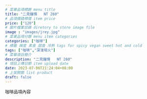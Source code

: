 ```yaml
---
# 菜單品項標題 menu title 
title: "二見鍾情   NT 260"
# 品項價錢標價 item price 
price: ["120"]
# 圖片檔案目錄 diretory to store image file
image : "images/jrey.jpg"
# 菜單品項分類 menu item categories 
categories: ["咖啡"]
# 標籤 辣度 素食 甜食 冷熱 tags for spicy vegan sweet hot and cold 
tags: ["咖啡","深淺培火"]
# 菜單項目簡介 
description: "二見鍾情   NT 260"
# 項目上傳日期 item upload date 
date: 2023-07-06T21:24:04+08:00
# 上架開關 list product 
draft: false
---
```


咖啡品項內容